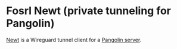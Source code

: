# Fosrl Newt (private tunneling for Pangolin)

[Newt](https://github.com/fosrl/newt) is a Wireguard tunnel client for a [Pangolin server](https://github.com/fosrl/pangolin/tree/main).
